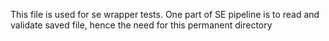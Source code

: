 This file is used for se wrapper tests. One part of SE pipeline is to read and validate
saved file, hence the need for this permanent directory
